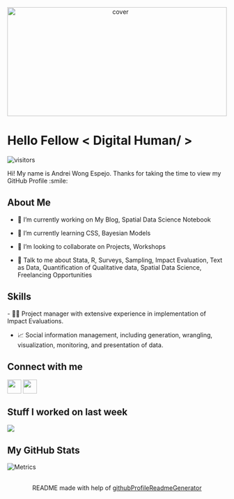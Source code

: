 
<div align="center">
<img width="100%" height = "250px" src="https://i.imgur.com/ZPAVRqs.jpg" alt="cover" />
</div>

<h1> Hello Fellow < Digital Human/ > </h1>
<p align='center'>

![visitors](https://visitor-badge.glitch.me/badge?page_id=Andrei-WongE.Andrei-WongE)

</p>
<div size='20px'> Hi! My name is Andrei Wong Espejo. Thanks for taking the time to view my GitHub Profile :smile:
</div>

<h2> About Me </h2>

- 🔭 I’m currently working on My Blog, Spatial Data Science Notebook

- 🌱 I’m currently learning CSS, Bayesian Models 

- 👯 I’m looking to collaborate on Projects, Workshops 

- 💬 Talk to me about Stata, R, Surveys, Sampling, Impact Evaluation, Text as Data, Quantification of Qualitative data, Spatial Data Science, Freelancing Opportunities 

<h2> Skills </h2>
- 🏋️‍♂️ Project manager with extensive experience in implementation of Impact Evaluations.

- 📈 Social information management, including generation, wrangling, visualization, monitoring, and presentation of data.


<h2> Connect with me </h2>
<a href = 'https://www.twitter.com/@Andrei_WongE'> <img width = '32px' align= 'center' src="https://raw.githubusercontent.com/rahulbanerjee26/githubAboutMeGenerator/main/icons/twitter.svg"/></a> 
<a href = 'https://www.github.com/Andrei-WongE'> <img width = '32px' align= 'center' src="https://raw.githubusercontent.com/rahulbanerjee26/githubAboutMeGenerator/main/icons/github.svg"/></a> 


<h2> Stuff I worked on last week  </h2>
<a href="https://github.com/anuraghazra/github-readme-stats">
<img align="center" src="https://github-readme-stats.vercel.app/api?username=Andrei-WongE&show_icons=true&theme=omni&count_private=true&compact=True"/>
</a>
<br>


<h2> My GitHub Stats </h2>

![Metrics](https://metrics.lecoq.io/Andrei-WongE?template=terminal&base.header=0&base.activity=0&base.repositories=0&base.metadata=0&languages=1&languages.limit=8&languages.colors=github&languages.threshold=0%25&config.timezone=America%2FToronto)


<br>
<footer align='center'>README made with help of <a href='https://github.com/rahulbanerjee26/githubProfileReadmeGenerator'>githubProfileReadmeGenerator</a> </footer>
